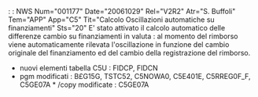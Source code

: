  :  : NWS Num="001177" Date="20061029" Rel="V2R2" Atr="S. Buffoli" Tem="APP" App="C5" Tit="Calcolo Oscillazioni automatiche su finanziamenti" Sts="20"
E' stato attivato il calcolo automatico delle differenze cambio su finanziamenti in valuta :  al momento del rimborso viene automaticamente rilevata l'oscillazione in funzione del cambio originale
del finanziamento ed del cambio della registrazione del rimborso.

* nuovi elementi tabella C5U :  FIDCP, FIDCN
* pgm modificati :  B£G15G, TSTC52, C5NOWA0, C5E401E, C5RREG0F_F, C5GE07A * /copy modificate :  C5GE07A
